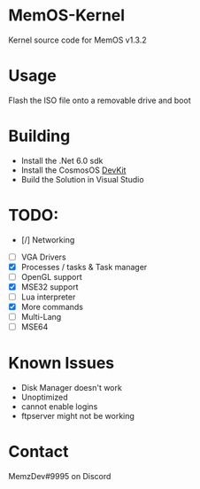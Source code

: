# MemOS-Kernel
Kernel source code for MemOS v1.3.2

# Usage
Flash the ISO file onto a removable drive and boot

# Building
- Install the .Net 6.0 sdk
- Install the CosmosOS [DevKit](https://www.gocosmos.org/download/)
- Build the Solution in Visual Studio

# TODO:
- [/] Networking
- [ ] VGA Drivers
- [x] Processes / tasks & Task manager
- [ ] OpenGL support
- [x] MSE32 support
- [ ] Lua interpreter
- [x] More commands
- [ ] Multi-Lang
- [ ] MSE64

# Known Issues
- Disk Manager doesn't work
- Unoptimized
- cannot enable logins
- ftpserver might not be working

# Contact
MemzDev#9995 on Discord
